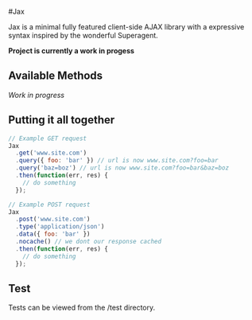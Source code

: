 #Jax

Jax is a minimal fully featured client-side AJAX library with a expressive syntax inspired by the wonderful Superagent.

**Project is currently a work in progess**

## Available Methods

*Work in progress*


## Putting it all together

```javascript
// Example GET request
Jax
  .get('www.site.com')
  .query({ foo: 'bar' }) // url is now www.site.com?foo=bar
  .query('baz=boz') // url is now www.site.com?foo=bar&baz=boz
  .then(function(err, res) {
    // do something
  });

// Example POST request
Jax
  .post('www.site.com')
  .type('application/json')
  .data({ foo: 'bar' })
  .nocache() // we dont our response cached
  .then(function(err, res) {
    // do something
  });
```

## Test

Tests can be viewed from the /test directory.
